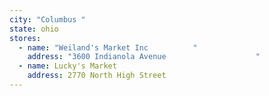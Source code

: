 ```yaml
---
city: "Columbus "
state: ohio
stores:
  - name: "Weiland's Market Inc          "
    address: "3600 Indianola Avenue                    "
  - name: Lucky's Market
    address: 2770 North High Street
---
```

